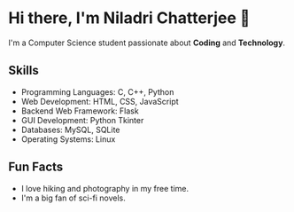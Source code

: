 
# Hi there, I'm Niladri Chatterjee 👋 



I'm a Computer Science student passionate about **Coding** and **Technology**.

## Skills

- Programming Languages: C, C++, Python
- Web Development: HTML, CSS, JavaScript
- Backend Web Framework: Flask
- GUI Development: Python Tkinter
- Databases: MySQL, SQLite
- Operating Systems: Linux


## Fun Facts

- I love hiking and photography in my free time.
- I'm a big fan of sci-fi novels.
